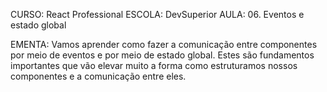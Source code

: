 CURSO: React Professional 
ESCOLA: DevSuperior 
AULA: 06. Eventos e estado global

EMENTA:
Vamos aprender como fazer a comunicação entre componentes por meio de eventos e por meio de estado global. Estes são fundamentos importantes que vão elevar muito a forma como estruturamos nossos componentes e a comunicação entre eles.
